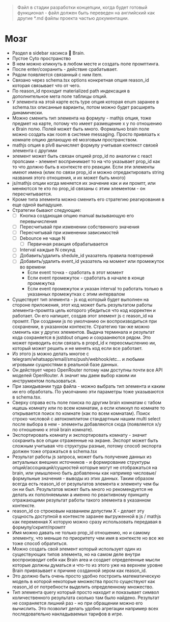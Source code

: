 > Файл в стадии разработки концепции, когда будет готовый функционал - файл должен быть переведен на английский как другие *.md файлы проекта частью документации.

# Мозг
- Раздел в sidebar хасикса 🧠 Brain.
- Пустое Cyto пространство
- В нем можно кликнуть в любом месте и создать поле промптинга.
- После enter/сохранить - действие срабатывает.
- Рядом появляется связанный с ним item.
- Связано через schema.tsx options конкретная опция reason_id которая связывает что от чего.
- По reason_id проходит materialized path индексация в дополнительное мета поле таблицы опций.
- У элемента на этой карте есть type опция которая enum заранее в schema.tsx описанные варианты, потом можно будет расширять динамически.
- Можно сменить тип элемента на формулу - mathjs опция, тоже предмет на карте, потому что имеет размещение x y по отношению к Brain полю. Полей может быть много. Формально brain поле можно создать как room в системе messaging. Просто привязать к комнате опцию делающую её мозговым пространством.
- mathjs опция в plv8 вычисляет формулу учитывая контекст связей элемента с другими
- элемент может быть связан опцией prop_id по аналогии с react пропсами - элемент воспринимает то на что указывает prop_id как то что должно быть в контексте его реакции. Если эти элементы имеют имена (клик по связи prop_id и можно отредактировать string названия этого отношения, и их может быть много)
- js/mathjs опции когда меняется их значение как и ии промпт, или меняютсся те кто по prop_id связаны с этим элементом - он пересчитывается.
- Кроме типа элемента можно сменить его стратегию реагирования в еще одной выпадушке.
- Стратегии бывают следующие:
  - [ ] Кнопка создающая опцию manual вызывающую его перевычисления
  - [ ] Пересчитывай при изменении собственного значения
  - [ ] Пересчитывай при изменении зависимостей
  - [ ] Debounce не чаще N
    - [ ] Первичная реакция обрабатывается
  - [ ] Interval каждые N секунд
  - [ ] Добавить/удалить shedule_id указатель правила повторений
  - [ ] Добавить/удалить event_id указатель на момент или промежуток во времени
    - Если event точка - сработать в этот момент
    - Если event промежуток - сработать в начале в конце промежутка
    - Если event промежуток и указан interval то работать только в указанных промежутках с этим интервалом
- Существует тип элемента - js код который будет выполнен на стороне приложения, этот код может быть результатом работы элемента-промпта цель которого убедиться что код корректен и работает. Он его напишет, создав этот элемент js с reason_id на промпт. При создании js по умолчанию он воспроизводиться при сохранении, в указанном контексте. Стратегию так-же можно сменить как у других элементов. Выдача терминала и результат кода сохраняется в jsstdout опцию и сохрааняются рядом. Это может приводить если связать в propd_id к переосмыслению ии, который может решить и не менять код если все работает.
- Из этого js можно делать многое с telegram/whatsapp/email/sms/push/webhook/etc... и любыми игровыми сущностями в реальной базе данных.
- Он действует через OpenRouter потому нам доступны почти все API моделей OpenRouter. А значит мы даем выбор каким ии инструментом пользоваться.
- При закидывании туда файла - можно выбрать тип элемента и каким ии его обработать. По умолчанию эти параметры тоже указываются в schema.tsx.
- Сверху справа есть поле поиска по другим brain комнатам с табом ищешь комнату или по всем комнатам, а если кликнул по комнате то открывается поиск по комнате (как по всем комнатам). Поиск строко числовой с автокомплитом стандартным нашим multi select после выбора в нем - элементы добавляются сюда (появляется x/y по отношению к этой brain комнате).
- Экспортировать комнату и экспортировать комнату - значит сохранить все опции отраженные на экране. Экспорт может быть сложным учитывая что структуры разные, потому способ экспорта должен тоже отражаться в schema.tsx
- Результат работы js запроса, может быть получение данных из актуальных внешних источников - и формирование структуры опций/ассоциаций/сущностей которые могут не отображаться на brain, или умышленно быть добавленны как например числовые/формульные значения - выводы из этих данных. Таким образом всегда есть reason_id от результатов элемента к элементу чем бы он ни был. Результатов может быть много но рекомендуется не делать их пополняемыми а именно по реактивному принципу отражающими результат работы такого элемента в указанном контексте.
- reason_id со строковым названием допустим X - делает эту сущность доступной в контексте заранее выгруженной в js / mathjs как переменная X которую можно сразу использовать передавая в формулу/скрипт/промпт
- Имя можно давать не только prop_id отношению, но и самому элементу, что меньше по приоритету чем имя в контексте но все же тоже способ обратиться.
- Можно создать свой элемент который использует один из существующих типов элемента, но на самом деле внутри воспроизводит себя как Brain area и создает определенные мысли которые должны думаться и что-то из этого уже на верхнем уровне Brain привязывает к причине созданной зером как reason_id.
- Это должно быть очень просто удобно построить математическую модель в которой некоторые множества просто существуют как reason_id от потребности выделить определенному множество.
- Тип элемента query который просто находит и показывает символ количественного результата сколько там было найдено. Результат не сохраняется лишний раз - но при обращении можно его вычислить. Это позволит делать удобно агрегации например всех последовательно накладываемых тарифов в игре.
